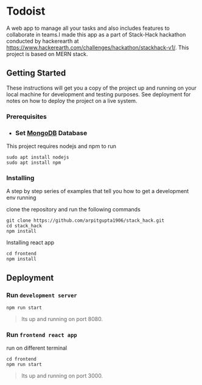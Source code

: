 # Todoist

A web app to manage all your tasks and also includes features to collaborate in teams.I made this app as a part of Stack-Hack hackathon conducted by hackerearth at https://www.hackerearth.com/challenges/hackathon/stackhack-v1/.
This project is based on MERN stack.

## Getting Started

These instructions will get you a copy of the project up and running on your local machine for development and testing purposes. See deployment for notes on how to deploy the project on a live system.

### Prerequisites

* ### Set [MongoDB](https://docs.mongodb.com/manual/installation/) Database

This project requires nodejs and npm to run

```
sudo apt install nodejs
sudo apt install npm
```

### Installing

A step by step series of examples that tell you how to get a development env running

clone the repository and run the following commands

```
git clone https://github.com/arpitgupta1906/stack_hack.git
cd stack_hack
npm install
```

Installing react app

```
cd frontend
npm install
```


## Deployment

### Run `development server`
```
npm run start
```
> Its up and running on port 8080.

### Run `frontend react app`

run on different terminal

```
cd frontend
npm run start
```

> Its up and running on port 3000.
